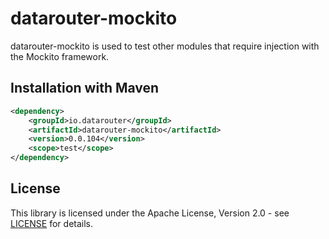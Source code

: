 # datarouter-mockito

datarouter-mockito is used to test other modules that require injection with the Mockito framework.

## Installation with Maven

```xml
<dependency>
	<groupId>io.datarouter</groupId>
	<artifactId>datarouter-mockito</artifactId>
	<version>0.0.104</version>
	<scope>test</scope>
</dependency>
```

## License

This library is licensed under the Apache License, Version 2.0 - see [LICENSE](../LICENSE) for details.
